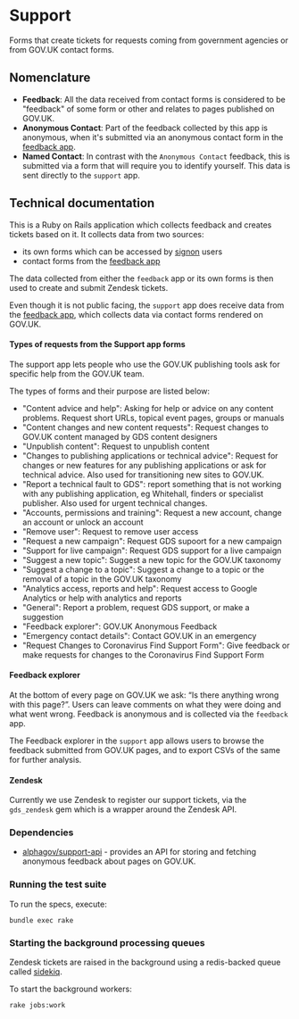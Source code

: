# Support

Forms that create tickets for requests coming from government agencies or from GOV.UK contact forms.

## Nomenclature

- **Feedback**: All the data received from contact forms is considered to be "feedback"
of some form or other and relates to pages published on GOV.UK.
- **Anonymous Contact**: Part of the feedback collected by this app is anonymous, when it's
submitted via an anonymous contact form in the [feedback app](https://github.com/alphagov/feedback).
- **Named Contact**: In contrast with the `Anonymous Contact` feedback, this is submitted
via a form that will require you to identify yourself. This data is sent directly
to the `support` app.

## Technical documentation

This is a Ruby on Rails application which collects feedback and creates tickets based on it.
It collects data from two sources:
- its own forms which can be accessed by [signon](https://github.com/alphagov/signon) users
- contact forms from the [feedback app](https://github.com/alphagov/feedback)

The data collected from either the `feedback` app or its own forms is then used to create
and submit Zendesk tickets.

Even though it is not public facing, the `support` app does receive data from the [feedback app](https://github.com/alphagov/feedback),
which collects data via contact forms rendered on GOV.UK.

#### Types of requests from the Support app forms

The support app lets people who use the GOV.UK publishing tools ask for specific help from the GOV.UK team.

The types of forms and their purpose are listed below:
- "Content advice and help": Asking for help or advice on any content problems. Request short URLs, topical event pages, groups or manuals
- "Content changes and new content requests": Request changes to GOV.UK content managed by GDS content designers
- "Unpublish content": Request to unpublish content
- "Changes to publishing applications or technical advice": Request for changes or new features for any publishing applications or ask for technical advice. Also used for transitioning new sites to GOV.UK.
- "Report a technical fault to GDS": report something that is not working with any publishing application, eg Whitehall, finders or specialist publisher. Also used for urgent technical changes.
- "Accounts, permissions and training": Request a new account, change an account or unlock an account
- "Remove user": Request to remove user access
- "Request a new campaign": Request GDS supoort for a new campaign
- "Support for live campaign": Request GDS support for a live campaign
- "Suggest a new topic": Suggest a new topic for the GOV.UK taxonomy
- "Suggest a change to a topic": Suggest a change to a topic or the removal of a topic in the GOV.UK taxonomy
- "Analytics access, reports and help": Request access to Google Analytics or help with analytics and reports
- "General": Report a problem, request GDS support, or make a suggestion
- "Feedback explorer": GOV.UK Anonymous Feedback
- "Emergency contact details": Contact GOV.UK in an emergency
- "Request Changes to Coronavirus Find Support Form": Give feedback or make requests for changes to the Coronavirus Find Support Form

#### Feedback explorer

At the bottom of every page on GOV.UK we ask: “Is there anything wrong with this page?”.
Users can leave comments on what they were doing and what went wrong. Feedback is anonymous
and is collected via the `feedback` app.

The Feedback explorer in the `support` app allows users to browse the feedback submitted from GOV.UK pages,
and to export CSVs of the same for further analysis.

#### Zendesk

Currently we use Zendesk to register our support tickets, via the `gds_zendesk` gem which is
a wrapper around the Zendesk API.

### Dependencies

- [alphagov/support-api](https://github.com/alphagov/feedback) - provides an API for storing
and fetching anonymous feedback about pages on GOV.UK.

### Running the test suite

To run the specs, execute:

    bundle exec rake

### Starting the background processing queues

Zendesk tickets are raised in the background using a redis-backed queue called [sidekiq](http://sidekiq.org/).

To start the background workers:

    rake jobs:work
